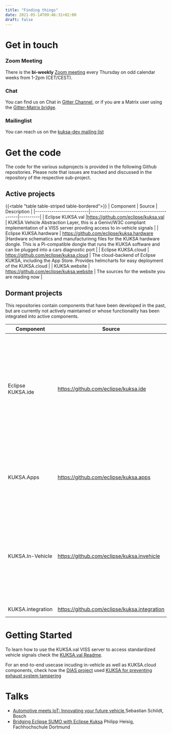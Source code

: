```yaml
---
title: "Finding things"
date: 2021-05-14T09:46:31+02:00
draft: false
---
```


# Get in touch

### Zoom Meeting
There is the  **bi-weekly** [Zoom meeting](https://eclipse.zoom.us/j/537310990) every Thursday on odd calendar weeks from 1-2pm (CET/CEST).

### Chat
You can find us on Chat in [Gitter Channel](https://gitter.im/kuksa-val/community), or if you are a Matrix user using the [Gitter-Matrix bridge](https://matrix.to/#/#kuksa-val_community:gitter.im).

### Mailinglist 
You can reach us on the [kuksa-dev mailing list](https://accounts.eclipse.org/mailing-list/kuksa-dev)


# Get the code

The code for the various subprojects is provided in the following Github repositories. Please note that
issues are tracked and discussed in the repository of the respective sub-project.

## Active projects 
{{<table "table table-striped table-bordered">}}
| Component                | Source                                    | Description |
|--------------------------|-------------------------------------------|----------|
| Eclipse KUKSA.val        |https://github.com/eclipse/kuksa.val       | KUKSA Vehicle Abstraction Layer, this is a Genivi/W3C compliant implementation of a VISS server provding access to in-vehicle signals  |
| Eclipse KUKSA.hardware   | https://github.com/eclipse/kuksa.hardware |Hardware schematics and manufacturinng files for the KUKSA hardware dongle. This is a Pi-compatible dongle that runs the KUKSA software and can be plugged into a cars diagnostic port  |
| Eclipse KUKSA.cloud      | https://github.com/eclipse/kuksa.cloud    | The cloud-backend of Eclipse KUKSA, including the App Store. Provides helmcharts for easy deployment of the KUKSA.cloud |
| KUKSA.website            | https://github.com/eclipse/kuksa.website  | The sources for the website you are reading now |


## Dormant projects
This repositories contain components that have been developed in the past, but are currently not actively maintained or whose functionality has been integrated into active components.


 

| Component                | Source                                     | Description |
|--------------------------|--------------------------------------------|----------|
| Eclipse KUKSA.ide        |  https://github.com/eclipse/kuksa.ide      |  Browser-based IDE used by developers to create applications for the Eclipse Kuksa in-vehicle. If you are searching for an integrated way to build applications based on vehicle data provided by KUKSA.val, you may want to check the [IoTEA project](https://github.com/GENIVI/iot-event-analytics) | 
| KUKSA.Apps               | https://github.com/eclipse/kuksa.apps      | Contains applications to showcase use-cases of Eclipse KUKSA. Demos regarding vehicle signal access have been moved over to [KUKSA.val](https://github.com/eclipse/kuksa.val) |
| KUKSA.In-Vehicle         | https://github.com/eclipse/kuksa.invehicle | The in-vehicle platform of Eclipse Kuksa. The KUKSA hardware has been moved to [KUKSA.hardware](https://github.com/eclipse/kuksa.hardware), the VISS dataserver for accessing in-vehicle data is further developed in [KUKSA.val](https://github.com/eclipse/kuksa.val ) | 
| KUKSA.integration        |  https://github.com/eclipse/kuksa.integration |Integration tests for Eclipse Kuksa |



# Getting Started
To learn how to use the KUKSA.val VISS server to access standardized vehicle signals check the [KUKSA.val Readme](https://github.com/eclipse/kuksa.val/blob/master/README.md).

For an end-to-end usecase incuding in-vehicle as well as KUKSA.cloud components, check how the [DIAS project](https://dias-project.com/) used [KUKSA for preventing exhaust system tampering](https://dias-kuksa-doc.readthedocs.io/en/latest/)

<!-- 
A brief documentation link collection can be found [here](https://github.com/eclipse/kuksa.integration#getting-started-with-eclipse-kuksa).

The *Eclipse PMI Community* website can be found [here](https://projects.eclipse.org/projects/iot.kuksa). You will find  information about Eclipse Kuksa's idea, who is involved, developer resources, releases, and contact information there.


# Documentation

* Eclipse Che Kuksa IDE: https://gitlab-pages.idial.institute/pedro.cuadrachamorro/kuksa-ide/
* Rover Docs: https://app4mc-rover.github.io/rover-docs/
* Rover API: https://app4mc-rover.github.io/rover-app/
* Rover Telemetry UI https://github.com/app4mc-rover/rover-telemetry-ui
* Eclipse Kuksa Wiki: https://wiki.eclipse.org/Kuksa
* Entry in Eclipse Foundation Project List: https://projects.eclipse.org/projects/iot.kuksa
 -->

<!-- 
# APPSTACLE Deliverables and more

Eclipse Kuksa was created as part of the APPSTACLE project. More information
regarding the project and the deliverables is available at
https://itea3.org/project/appstacle.html .
--> 

# Talks
* <a href="https://www.youtube.com/watch?v=tD8pt7WMbuQ&t=3s">Automotive meets IoT: Innovating your future vehicle </a> Sebastian Schildt, Bosch
* <a href="https://youtu.be/FuIaJ2tlnRE">Bridging Eclipse SUMO with Eclipse Kuksa</a> Philipp Heisig, Fachhochschule Dortmund
